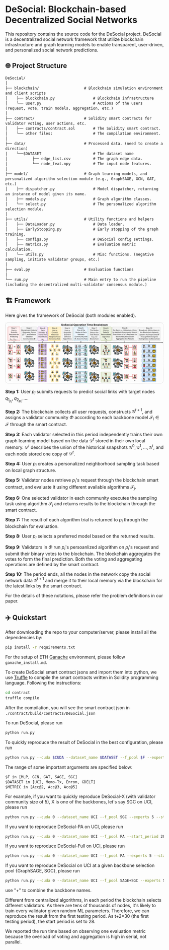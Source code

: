# DeSocial: Blockchain-based Decentralized Social Networks

This repository contains the source code for the DeSocial project. DeSocial is a decentralized social network framework that utilize blockchain infrastructure and graph learning models to enable transparent, user-driven, and personalized social network predictions.

## 🌐 Project Structure

```
DeSocial/
│
├── blockchain/                    # Blockchain simulation environment and client scripts
│    ├── blockchain.py                 # Blockchain infrastructure
│    └── user.py                       # Actions of the users (request, vote, train models, aggregation, etc.)
│
├── contract/                      # Solidity smart contracts for validator voting, user actions, etc.
│    ├── contracts/contract.sol        # The Solidity smart contract.
│    └── other files:                  # The compilation environment.
│
├── data/                          # Processed data. (need to create a direction)
|    └──$DATASET                       # The dataset name
│           ├── edge_list.csv          # The graph edge data.
│           └── node_feat.npy          # The input node features.
│
├── model/                         # Graph learning models, and personalized algorithm selection module (e.g., GraphSAGE, GCN, GAT, etc.)
│    ├── dispatcher.py                 # Model dispatcher, returning an instance of model given its name.
│    ├── models.py                     # Graph algorithm classes.
│    └── select.py                     # The personalized algorithm selection module.
│
├── utils/                         # Utility functions and helpers
│    ├── DataLoader.py                 # Data loader.
│    ├── EarlyStopping.py              # Early stopping of the graph training.
│    ├── configs.py                    # DeSocial config settings.
│    ├── metrics.py                    # Evaluation metric calculation.
│    └── utils.py                      # Misc functions. (negative sampling, initiate validator groups, etc.)
│
├── eval.py                        # Evaluation functions
│
└── run.py                         # Main entry to run the pipeline (including the decentralized multi-validator consensus module.)
```

## 🏗️ Framework

Here gives the framework of DeSocial (both modules enabled).

![DeSocial](img/DeSocial.png)

**Step 1:** User $p_i$ submits requests to predict social links with target nodes $q_{1_{p_i}}, q_{2_{p_i}}, \dots$.
    
**Step 2:** The blockchain collects all user requests, constructs $\mathcal{G}^{t+1}$, and assigns a validator community $\Phi$ according to each backbone model $\mathcal{F}_i\in \mathcal{F}$ through the smart contract.
    
**Step 3:** Each validator selected in this period independently trains their own graph learning model based on the data $\mathcal{D}^t$ stored in their own local memory. $\mathcal{D}^t$ describes the union of the historical snapshots $\mathcal{G}^0, \mathcal{G}^1, ..., \mathcal{G}^t$, and each node stored one copy of $\mathcal{D}^t$.
    
**Step 4:** User $p_i$ creates a personalized neighborhood sampling task based on local graph structure.
    
**Step 5:** Validator nodes retrieve $p_i$'s request  through the blockchain smart contract, and evaluate it using different available algorithms $\mathcal{F}_j$.
    
**Step 6:** One selected validator in each community executes the sampling task using algorithm $\mathcal{F}_j$ and returns results to the blockchain through the smart contract.
    
**Step 7:** The result of each algorithm trial is returned to $p_i$ through the blockchain for evaluation.
    
**Step 8:** User $p_i$ selects a preferred model based on the returned results.
    
**Step 9:** Validators in $\Phi$ run $p_i$'s persoanlized algorithm on $p_i$'s request and submit their binary votes to the blockchain. The blockchain aggregates the votes to form the final prediction. Both the voting and aggregating operations are defined by the smart contract.

**Step 10:** The period ends, all the nodes in the network copy the social network data  $\mathcal{G}^{t+1}$ and merge it to their local memory via the blockchain for the latest links by the smart contract.

For the details of these notations, please refer the problem definitions in our paper.

## ✈️ Quickstart

After downloading the repo to your computer/server, please install all the dependencies by:
```bash
pip install -r requirements.txt
```

For the setup of ETH [Ganache](https://archive.trufflesuite.com/ganache/) environment, please follow `ganache_install.md`.

To create DeSocial smart contract jsons and import them into python, we use [Truffle](https://archive.trufflesuite.com/) to compile the smart contracts written in Solidity programming language. Following the instructions:
```bash
cd contract
truffle compile
```

After the compilation, you will see the smart contract json in `./contract/build/contracts/DeSocial.json`

To run DeSocial, please run
```bash
python run.py
```

To quickly reproduce the result of DeSocial in the best configuration, please run
```bash
python run.py --cuda $CUDA --dataset_name $DATASET --f_pool $F --experts $EXPERTS --metric $METRIC --start_period 28 --load_best_configs
```

The range of some important arguments are specified below:
```
$F in [MLP, GCN, GAT, SAGE, SGC]
$DATASET in [UCI, Memo-Tx, Enron, GDELT]
$METRIC in [Acc@2, Acc@3, Acc@5]
```

For example, if you want to quickly reproduce DeSocial-X (with validator community size of 5), X is one of the backbones, let's say SGC on UCI, please run
```bash
python run.py --cuda 0 --dataset_name UCI --f_pool SGC --experts 5 --start_period 28 --metric Acc@2 --load_best_configs
```

If you want to reproduce DeSocial-PA on UCI, please run
```bash
python run.py --cuda 0 --dataset_name UCI --f_pool PA --start_period 28 --metric Acc@2 --load_best_configs
```

If you want to reproduce DeSocial-Full on UCI, please run
```bash
python run.py --cuda 0 --dataset_name UCI --f_pool PA --experts 5 --start_period 28 --metric Acc@2 --load_best_configs
```

If you want to reproduce DeSocial on UCI at a given backbone selection pool {GraphSAGE, SGC}, please run
```bash
python run.py --cuda 0 --dataset_name UCI --f_pool SAGE+SGC --experts 5 --start_period 28 --metric Acc@2 --load_best_configs
```
use "+" to combine the backbone names.

Different from centralized algorithms, in each period the blockchain selects different validators. As there are tens of thousands of nodes, it's likely to train every validator given random ML parameters. Therefore, we can reproduce the result from the first testing period. As t+2=30 (the first testing period), the start period is set to 28.

We reported the run time based on observing one evaluation metric because the overload of voting and aggregation is high in serial, not parallel.